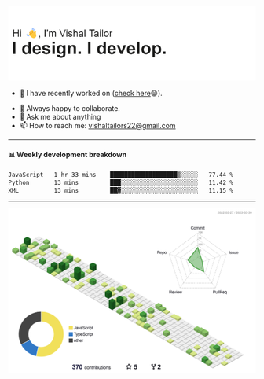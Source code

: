![Hi, I'm Vishal Tailor. I design. I develop.](https://github.com/vishaltailors/vishaltailors/blob/main/header.png?raw=true)

- 🔭 I have recently worked on ([check here](https://vishaltailor.com)😁).
<!-- - 🎦 Currently watching: JavaScript: The Hard Parts By Will Sentance. -->
- 👯 Always happy to collaborate.
- 💬 Ask me about anything
- 📫 How to reach me: <a href="mailto:vishaltailors22@gmail.com">vishaltailors22@gmail.com</a>

<hr /> 
<h4>📊 Weekly development breakdown</h4>
<!--START_SECTION:waka-->

```text
JavaScript   1 hr 33 mins    ███████████████████▒░░░░░   77.44 %
Python       13 mins         ███░░░░░░░░░░░░░░░░░░░░░░   11.42 %
XML          13 mins         ██▓░░░░░░░░░░░░░░░░░░░░░░   11.15 %
```

<!--END_SECTION:waka-->
<hr /> 

![](./profile-3d-contrib/profile-green-animate.svg)
